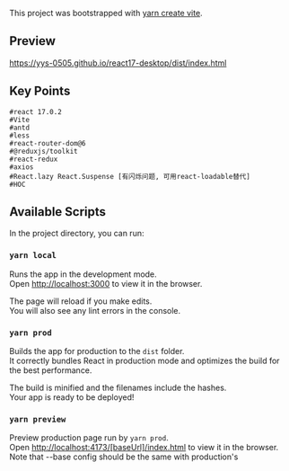 This project was bootstrapped with [yarn create vite](https://vitejs.cn/guide/#scaffolding-your-first-vite-project).

## Preview
https://yys-0505.github.io/react17-desktop/dist/index.html

## Key Points
```
#react 17.0.2
#Vite
#antd
#less
#react-router-dom@6
#@reduxjs/toolkit
#react-redux
#axios
#React.lazy React.Suspense [有闪烁问题, 可用react-loadable替代]
#HOC
```

## Available Scripts

In the project directory, you can run:

### `yarn local`

Runs the app in the development mode.<br>
Open [http://localhost:3000](http://localhost:3000) to view it in the browser.

The page will reload if you make edits.<br>
You will also see any lint errors in the console.

### `yarn prod`

Builds the app for production to the `dist` folder.<br>
It correctly bundles React in production mode and optimizes the build for the best performance.

The build is minified and the filenames include the hashes.<br>
Your app is ready to be deployed!

### `yarn preview`
Preview production page run by `yarn prod`.<br>
Open [http://localhost:4173/[baseUrl]/index.html](http://localhost:4173/[baseUrl]/index.html) to view it in the browser.<br>
Note that --base config should be the same with production's
